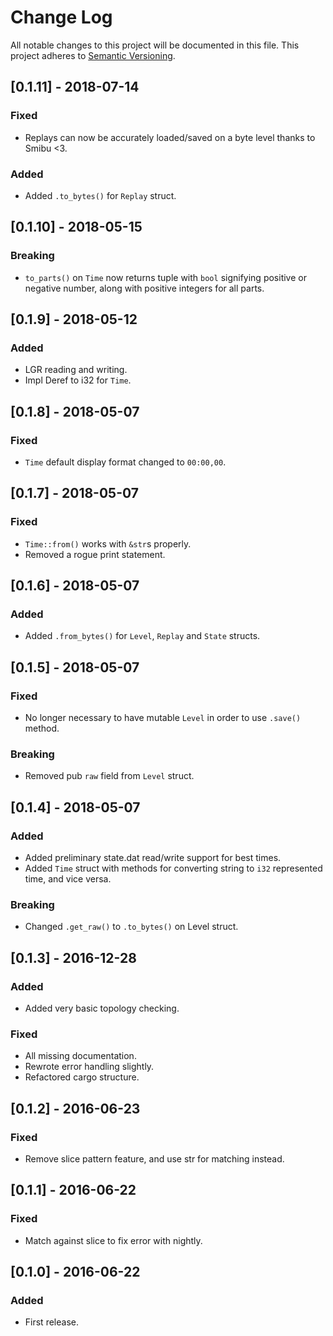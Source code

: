 # Change Log

All notable changes to this project will be documented in this file.
This project adheres to [Semantic Versioning](http://semver.org/).

## \[0.1.11\] - 2018-07-14

### Fixed

-   Replays can now be accurately loaded/saved on a byte level thanks to Smibu <3.

### Added

-   Added `.to_bytes()` for `Replay` struct.

## \[0.1.10\] - 2018-05-15

### Breaking

-   `to_parts()` on `Time` now returns tuple with `bool` signifying positive
or negative number, along with positive integers for all parts.

## \[0.1.9\] - 2018-05-12

### Added

-   LGR reading and writing.
-   Impl Deref to i32 for `Time`.

## \[0.1.8\] - 2018-05-07

### Fixed

-   `Time` default display format changed to `00:00,00`.

## \[0.1.7\] - 2018-05-07

### Fixed

-   `Time::from()` works with `&str`s properly.
-   Removed a rogue print statement.

## \[0.1.6\] - 2018-05-07

### Added

-   Added `.from_bytes()` for `Level`, `Replay` and `State` structs.

## \[0.1.5\] - 2018-05-07

### Fixed

-   No longer necessary to have mutable `Level` in order to use `.save()` method.

### Breaking

-   Removed pub `raw` field from `Level` struct.

## \[0.1.4\] - 2018-05-07

### Added

-   Added preliminary state.dat read/write support for best times.
-   Added `Time` struct with methods for converting string to `i32` represented time, and vice versa.

### Breaking

-   Changed `.get_raw()` to `.to_bytes()` on Level struct.

## \[0.1.3\] - 2016-12-28

### Added

-   Added very basic topology checking.

### Fixed

-   All missing documentation.
-   Rewrote error handling slightly.
-   Refactored cargo structure.

## \[0.1.2\] - 2016-06-23

### Fixed

-   Remove slice pattern feature, and use str for matching instead.

## \[0.1.1\] - 2016-06-22

### Fixed

-   Match against slice to fix error with nightly.

## \[0.1.0\] - 2016-06-22

### Added

-   First release.
